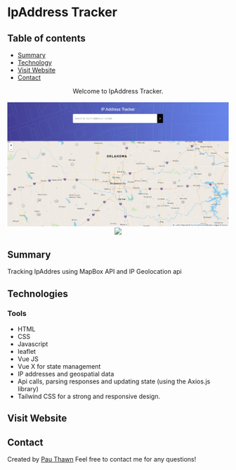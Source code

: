 # IpAddress Tracker
## Table of contents
* [Summary](#summary)
* [Technology](#technologies)
* [Visit Website](#visit-website)
* [Contact](#contact)



<div align="center">Welcome to IpAddress Tracker. </div>
<br/>
<div align="center">
<kbd>
<img src="./ipAddressOne.png">
</kbd>
<kbd>
<img src="./ipAddressTwo.png">
</kbd>
</div>



## Summary
  Tracking IpAddres using MapBox API and IP Geolocation api


## Technologies

### Tools 
* HTML
* CSS
* Javascript
* leaflet
* Vue JS
* Vue X for state management
* IP addresses and geospatial data
* Api calls, parsing responses and updating state (using the Axios.js library)
* Tailwind CSS for a strong and responsive design.


## Visit Website

## Contact
Created by [Pau Thawn](https://www.linkedin.com/in/pau-thawn) 
Feel free to contact me for any questions! 

